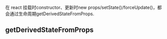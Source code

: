 
在 react 挂载时constructor、更新时new props/setState()/forceUpdate()，都会通过生命周期getDerivedStateFromProps.


## getDerivedStateFromProps
